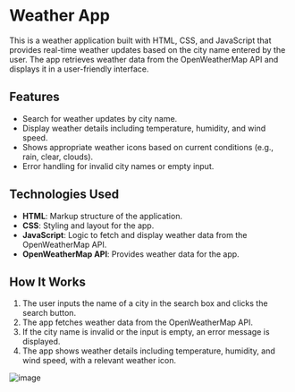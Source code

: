 # Weather App

This is a weather application built with HTML, CSS, and JavaScript that provides real-time weather updates based on the city name entered by the user. The app retrieves weather data from the OpenWeatherMap API and displays it in a user-friendly interface.

## Features

- Search for weather updates by city name.
- Display weather details including temperature, humidity, and wind speed.
- Shows appropriate weather icons based on current conditions (e.g., rain, clear, clouds).
- Error handling for invalid city names or empty input.

## Technologies Used

- **HTML**: Markup structure of the application.
- **CSS**: Styling and layout for the app.
- **JavaScript**: Logic to fetch and display weather data from the OpenWeatherMap API.
- **OpenWeatherMap API**: Provides weather data for the app.

## How It Works

1. The user inputs the name of a city in the search box and clicks the search button.
2. The app fetches weather data from the OpenWeatherMap API.
3. If the city name is invalid or the input is empty, an error message is displayed.
4. The app shows weather details including temperature, humidity, and wind speed, with a relevant weather icon.

![image](https://github.com/user-attachments/assets/7d7e0b18-da57-4952-8a11-6af4718a2792)

